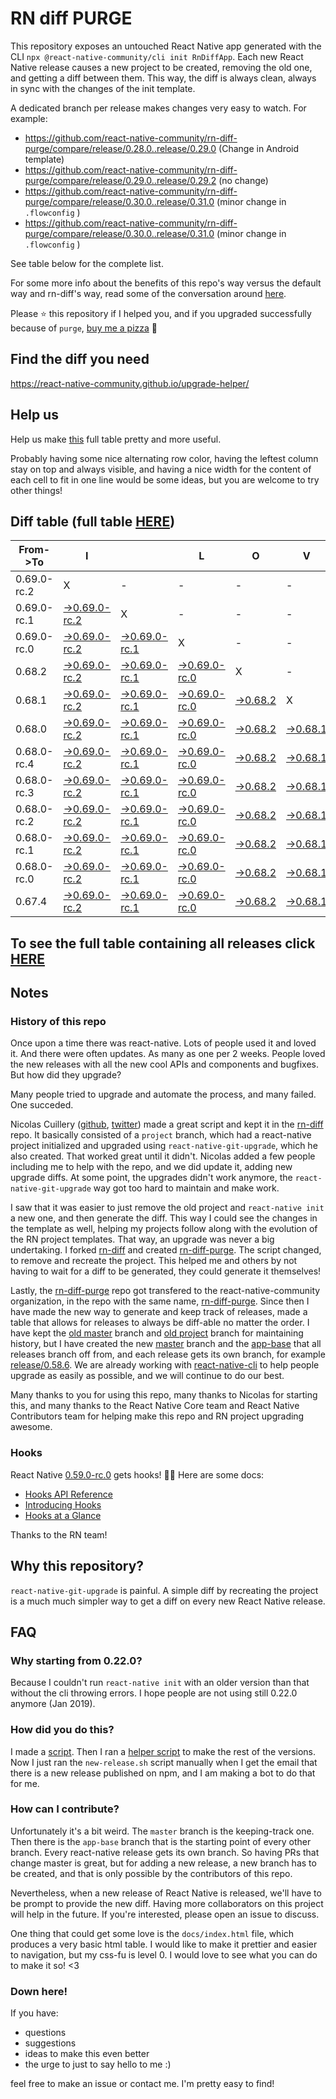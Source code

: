 # RN diff PURGE

This repository exposes an untouched React Native app generated with the CLI
`npx @react-native-community/cli init RnDiffApp`. Each new React Native release causes a new project to be created, removing the old one, and getting a diff between them. This way, the diff is always clean, always in sync with the changes of the init template.

A dedicated branch per release makes changes very easy
to watch. For example:

* https://github.com/react-native-community/rn-diff-purge/compare/release/0.28.0..release/0.29.0
(Change in Android template)
* https://github.com/react-native-community/rn-diff-purge/compare/release/0.29.0..release/0.29.2
(no change)
* https://github.com/react-native-community/rn-diff-purge/compare/release/0.30.0..release/0.31.0
(minor change in `.flowconfig` )
* https://github.com/react-native-community/rn-diff-purge/compare/release/0.30.0..release/0.31.0
(minor change in `.flowconfig` )

See table below for the complete list.

For some more info about the benefits of this repo's way versus the default way and rn-diff's way, read some of the conversation around [here](https://github.com/react-native-community/discussions-and-proposals/issues/68#issuecomment-452227478).

Please :star: this repository if I helped you, and if you upgraded successfully because of `purge`, [buy me a pizza](https://www.buymeacoffee.com/pvinis) :pizza:

## Find the diff you need
https://react-native-community.github.io/upgrade-helper/

## Help us
Help us make [this](https://react-native-community.github.io/rn-diff-purge) full table pretty and more useful.

Probably having some nice alternating row color, having the leftest column stay on top and always visible, and having a nice width for the content of each cell to fit in one line would be some ideas, but you are welcome to try other things!

## Diff table (full table [HERE](https://react-native-community.github.io/rn-diff-purge/))

| From->To    | I                                                                                                                         |                                                                                                                           | L                                                                                                                         | O                                                                                                               | V                                                                                                               | E                                                                                                               |                                                                                                                           | D                                                                                                                         | I                                                                                                                         | F                                                                                                                         | F                                                                                                                    | S   |
| ----------- | ------------------------------------------------------------------------------------------------------------------------- | ------------------------------------------------------------------------------------------------------------------------- | ------------------------------------------------------------------------------------------------------------------------- | --------------------------------------------------------------------------------------------------------------- | --------------------------------------------------------------------------------------------------------------- | --------------------------------------------------------------------------------------------------------------- | ------------------------------------------------------------------------------------------------------------------------- | ------------------------------------------------------------------------------------------------------------------------- | ------------------------------------------------------------------------------------------------------------------------- | ------------------------------------------------------------------------------------------------------------------------- | -------------------------------------------------------------------------------------------------------------------- | --- |
| 0.69.0-rc.2 | X                                                                                                                         | -                                                                                                                         | -                                                                                                                         | -                                                                                                               | -                                                                                                               | -                                                                                                               | -                                                                                                                         | -                                                                                                                         | -                                                                                                                         | -                                                                                                                         | -                                                                                                                    | -   |
| 0.69.0-rc.1 | [->0.69.0-rc.2](https://github.com/react-native-community/rn-diff-purge/compare/release/0.69.0-rc.1..release/0.69.0-rc.2) | X                                                                                                                         | -                                                                                                                         | -                                                                                                               | -                                                                                                               | -                                                                                                               | -                                                                                                                         | -                                                                                                                         | -                                                                                                                         | -                                                                                                                         | -                                                                                                                    | -   |
| 0.69.0-rc.0 | [->0.69.0-rc.2](https://github.com/react-native-community/rn-diff-purge/compare/release/0.69.0-rc.0..release/0.69.0-rc.2) | [->0.69.0-rc.1](https://github.com/react-native-community/rn-diff-purge/compare/release/0.69.0-rc.0..release/0.69.0-rc.1) | X                                                                                                                         | -                                                                                                               | -                                                                                                               | -                                                                                                               | -                                                                                                                         | -                                                                                                                         | -                                                                                                                         | -                                                                                                                         | -                                                                                                                    | -   |
| 0.68.2      | [->0.69.0-rc.2](https://github.com/react-native-community/rn-diff-purge/compare/release/0.68.2..release/0.69.0-rc.2)      | [->0.69.0-rc.1](https://github.com/react-native-community/rn-diff-purge/compare/release/0.68.2..release/0.69.0-rc.1)      | [->0.69.0-rc.0](https://github.com/react-native-community/rn-diff-purge/compare/release/0.68.2..release/0.69.0-rc.0)      | X                                                                                                               | -                                                                                                               | -                                                                                                               | -                                                                                                                         | -                                                                                                                         | -                                                                                                                         | -                                                                                                                         | -                                                                                                                    | -   |
| 0.68.1      | [->0.69.0-rc.2](https://github.com/react-native-community/rn-diff-purge/compare/release/0.68.1..release/0.69.0-rc.2)      | [->0.69.0-rc.1](https://github.com/react-native-community/rn-diff-purge/compare/release/0.68.1..release/0.69.0-rc.1)      | [->0.69.0-rc.0](https://github.com/react-native-community/rn-diff-purge/compare/release/0.68.1..release/0.69.0-rc.0)      | [->0.68.2](https://github.com/react-native-community/rn-diff-purge/compare/release/0.68.1..release/0.68.2)      | X                                                                                                               | -                                                                                                               | -                                                                                                                         | -                                                                                                                         | -                                                                                                                         | -                                                                                                                         | -                                                                                                                    | -   |
| 0.68.0      | [->0.69.0-rc.2](https://github.com/react-native-community/rn-diff-purge/compare/release/0.68.0..release/0.69.0-rc.2)      | [->0.69.0-rc.1](https://github.com/react-native-community/rn-diff-purge/compare/release/0.68.0..release/0.69.0-rc.1)      | [->0.69.0-rc.0](https://github.com/react-native-community/rn-diff-purge/compare/release/0.68.0..release/0.69.0-rc.0)      | [->0.68.2](https://github.com/react-native-community/rn-diff-purge/compare/release/0.68.0..release/0.68.2)      | [->0.68.1](https://github.com/react-native-community/rn-diff-purge/compare/release/0.68.0..release/0.68.1)      | X                                                                                                               | -                                                                                                                         | -                                                                                                                         | -                                                                                                                         | -                                                                                                                         | -                                                                                                                    | -   |
| 0.68.0-rc.4 | [->0.69.0-rc.2](https://github.com/react-native-community/rn-diff-purge/compare/release/0.68.0-rc.4..release/0.69.0-rc.2) | [->0.69.0-rc.1](https://github.com/react-native-community/rn-diff-purge/compare/release/0.68.0-rc.4..release/0.69.0-rc.1) | [->0.69.0-rc.0](https://github.com/react-native-community/rn-diff-purge/compare/release/0.68.0-rc.4..release/0.69.0-rc.0) | [->0.68.2](https://github.com/react-native-community/rn-diff-purge/compare/release/0.68.0-rc.4..release/0.68.2) | [->0.68.1](https://github.com/react-native-community/rn-diff-purge/compare/release/0.68.0-rc.4..release/0.68.1) | [->0.68.0](https://github.com/react-native-community/rn-diff-purge/compare/release/0.68.0-rc.4..release/0.68.0) | X                                                                                                                         | -                                                                                                                         | -                                                                                                                         | -                                                                                                                         | -                                                                                                                    | -   |
| 0.68.0-rc.3 | [->0.69.0-rc.2](https://github.com/react-native-community/rn-diff-purge/compare/release/0.68.0-rc.3..release/0.69.0-rc.2) | [->0.69.0-rc.1](https://github.com/react-native-community/rn-diff-purge/compare/release/0.68.0-rc.3..release/0.69.0-rc.1) | [->0.69.0-rc.0](https://github.com/react-native-community/rn-diff-purge/compare/release/0.68.0-rc.3..release/0.69.0-rc.0) | [->0.68.2](https://github.com/react-native-community/rn-diff-purge/compare/release/0.68.0-rc.3..release/0.68.2) | [->0.68.1](https://github.com/react-native-community/rn-diff-purge/compare/release/0.68.0-rc.3..release/0.68.1) | [->0.68.0](https://github.com/react-native-community/rn-diff-purge/compare/release/0.68.0-rc.3..release/0.68.0) | [->0.68.0-rc.4](https://github.com/react-native-community/rn-diff-purge/compare/release/0.68.0-rc.3..release/0.68.0-rc.4) | X                                                                                                                         | -                                                                                                                         | -                                                                                                                         | -                                                                                                                    | -   |
| 0.68.0-rc.2 | [->0.69.0-rc.2](https://github.com/react-native-community/rn-diff-purge/compare/release/0.68.0-rc.2..release/0.69.0-rc.2) | [->0.69.0-rc.1](https://github.com/react-native-community/rn-diff-purge/compare/release/0.68.0-rc.2..release/0.69.0-rc.1) | [->0.69.0-rc.0](https://github.com/react-native-community/rn-diff-purge/compare/release/0.68.0-rc.2..release/0.69.0-rc.0) | [->0.68.2](https://github.com/react-native-community/rn-diff-purge/compare/release/0.68.0-rc.2..release/0.68.2) | [->0.68.1](https://github.com/react-native-community/rn-diff-purge/compare/release/0.68.0-rc.2..release/0.68.1) | [->0.68.0](https://github.com/react-native-community/rn-diff-purge/compare/release/0.68.0-rc.2..release/0.68.0) | [->0.68.0-rc.4](https://github.com/react-native-community/rn-diff-purge/compare/release/0.68.0-rc.2..release/0.68.0-rc.4) | [->0.68.0-rc.3](https://github.com/react-native-community/rn-diff-purge/compare/release/0.68.0-rc.2..release/0.68.0-rc.3) | X                                                                                                                         | -                                                                                                                         | -                                                                                                                    | -   |
| 0.68.0-rc.1 | [->0.69.0-rc.2](https://github.com/react-native-community/rn-diff-purge/compare/release/0.68.0-rc.1..release/0.69.0-rc.2) | [->0.69.0-rc.1](https://github.com/react-native-community/rn-diff-purge/compare/release/0.68.0-rc.1..release/0.69.0-rc.1) | [->0.69.0-rc.0](https://github.com/react-native-community/rn-diff-purge/compare/release/0.68.0-rc.1..release/0.69.0-rc.0) | [->0.68.2](https://github.com/react-native-community/rn-diff-purge/compare/release/0.68.0-rc.1..release/0.68.2) | [->0.68.1](https://github.com/react-native-community/rn-diff-purge/compare/release/0.68.0-rc.1..release/0.68.1) | [->0.68.0](https://github.com/react-native-community/rn-diff-purge/compare/release/0.68.0-rc.1..release/0.68.0) | [->0.68.0-rc.4](https://github.com/react-native-community/rn-diff-purge/compare/release/0.68.0-rc.1..release/0.68.0-rc.4) | [->0.68.0-rc.3](https://github.com/react-native-community/rn-diff-purge/compare/release/0.68.0-rc.1..release/0.68.0-rc.3) | [->0.68.0-rc.2](https://github.com/react-native-community/rn-diff-purge/compare/release/0.68.0-rc.1..release/0.68.0-rc.2) | X                                                                                                                         | -                                                                                                                    | -   |
| 0.68.0-rc.0 | [->0.69.0-rc.2](https://github.com/react-native-community/rn-diff-purge/compare/release/0.68.0-rc.0..release/0.69.0-rc.2) | [->0.69.0-rc.1](https://github.com/react-native-community/rn-diff-purge/compare/release/0.68.0-rc.0..release/0.69.0-rc.1) | [->0.69.0-rc.0](https://github.com/react-native-community/rn-diff-purge/compare/release/0.68.0-rc.0..release/0.69.0-rc.0) | [->0.68.2](https://github.com/react-native-community/rn-diff-purge/compare/release/0.68.0-rc.0..release/0.68.2) | [->0.68.1](https://github.com/react-native-community/rn-diff-purge/compare/release/0.68.0-rc.0..release/0.68.1) | [->0.68.0](https://github.com/react-native-community/rn-diff-purge/compare/release/0.68.0-rc.0..release/0.68.0) | [->0.68.0-rc.4](https://github.com/react-native-community/rn-diff-purge/compare/release/0.68.0-rc.0..release/0.68.0-rc.4) | [->0.68.0-rc.3](https://github.com/react-native-community/rn-diff-purge/compare/release/0.68.0-rc.0..release/0.68.0-rc.3) | [->0.68.0-rc.2](https://github.com/react-native-community/rn-diff-purge/compare/release/0.68.0-rc.0..release/0.68.0-rc.2) | [->0.68.0-rc.1](https://github.com/react-native-community/rn-diff-purge/compare/release/0.68.0-rc.0..release/0.68.0-rc.1) | X                                                                                                                    | -   |
| 0.67.4      | [->0.69.0-rc.2](https://github.com/react-native-community/rn-diff-purge/compare/release/0.67.4..release/0.69.0-rc.2)      | [->0.69.0-rc.1](https://github.com/react-native-community/rn-diff-purge/compare/release/0.67.4..release/0.69.0-rc.1)      | [->0.69.0-rc.0](https://github.com/react-native-community/rn-diff-purge/compare/release/0.67.4..release/0.69.0-rc.0)      | [->0.68.2](https://github.com/react-native-community/rn-diff-purge/compare/release/0.67.4..release/0.68.2)      | [->0.68.1](https://github.com/react-native-community/rn-diff-purge/compare/release/0.67.4..release/0.68.1)      | [->0.68.0](https://github.com/react-native-community/rn-diff-purge/compare/release/0.67.4..release/0.68.0)      | [->0.68.0-rc.4](https://github.com/react-native-community/rn-diff-purge/compare/release/0.67.4..release/0.68.0-rc.4)      | [->0.68.0-rc.3](https://github.com/react-native-community/rn-diff-purge/compare/release/0.67.4..release/0.68.0-rc.3)      | [->0.68.0-rc.2](https://github.com/react-native-community/rn-diff-purge/compare/release/0.67.4..release/0.68.0-rc.2)      | [->0.68.0-rc.1](https://github.com/react-native-community/rn-diff-purge/compare/release/0.67.4..release/0.68.0-rc.1)      | [->0.68.0-rc.0](https://github.com/react-native-community/rn-diff-purge/compare/release/0.67.4..release/0.68.0-rc.0) | X   |

## To see the full table containing all releases click [HERE](https://react-native-community.github.io/rn-diff-purge/)

## Notes

### History of this repo

Once upon a time there was react-native. Lots of people used it and loved it. And there were often updates. As many as one per 2 weeks. People loved the new releases with all the new cool APIs and components and bugfixes. But how did they upgrade?

Many people tried to upgrade and automate the process, and many failed. One succeded.

Nicolas Cuillery ([github](https://github.com/ncuillery), [twitter](https://twitter.com/ncuillery)) made a great script and kept it in the [rn-diff](https://github.com/ncuillery/rn-diff) repo. It basically consisted of a `project` branch, which had a react-native project initialized and upgraded using `react-native-git-upgrade`, which he also created. That worked great until it didn't. Nicolas added a few people including me to help with the repo, and we did update it, adding new upgrade diffs. At some point, the upgrades didn't work anymore, the `react-native-git-upgrade` way got too hard to maintain and make work.

I saw that it was easier to just remove the old project and `react-native init` a new one, and then generate the diff. This way I could see the changes in the template as well, helping my projects follow along with the evolution of the RN project templates. That way, an upgrade was never a big undertaking. I forked [rn-diff](https://github.com/ncuillery/rn-diff) and created [rn-diff-purge](https://github.com/react-native-community/rn-diff-purge). The script changed, to remove and recreate the project. This helped me and others by not having to wait for a diff to be generated, they could generate it themselves!

Lastly, the [rn-diff-purge](https://github.com/react-native-community/rn-diff-purge) repo got transfered to the react-native-community organization, in the repo with the same name, [rn-diff-purge](https://github.com/react-native-community/rn-diff-purge). Since then I have made the new way to generate and keep track of releases, made a table that allows for releases to always be diff-able no matter the order. I have kept the [old master](https://github.com/react-native-community/rn-diff-purge/tree/old/master) branch and [old project](https://github.com/react-native-community/rn-diff-purge/tree/old/project) branch for maintaining history, but I have created the new [master](https://github.com/react-native-community/rn-diff-purge/tree/master) branch and the [app-base](https://github.com/react-native-community/rn-diff-purge/tree/app-base) that all releases branch off from, and each release gets its own branch, for example [release/0.58.6](https://github.com/react-native-community/rn-diff-purge/tree/release/0.58.6). We are already working with [react-native-cli](https://github.com/react-native-community/react-native-cli) to help people upgrade as easily as possible, and we will continue to do our best.

Many thanks to you for using this repo, many thanks to Nicolas for starting this, and many thanks to the React Native Core team and React Native Contributors team for helping make this repo and RN project upgrading awesome.

### Hooks
React Native [0.59.0-rc.0](https://github.com/react-native-community/rn-diff-purge#version-changes) gets hooks! 🎉🥳
Here are some docs:
- [Hooks API Reference](https://reactjs.org/docs/hooks-reference.html)
- [Introducing Hooks](https://reactjs.org/docs/hooks-intro.html)
- [Hooks at a Glance](https://reactjs.org/docs/hooks-overview.html)

Thanks to the RN team!

## Why this repository?
`react-native-git-upgrade` is painful. A simple diff by recreating the project is a much much simpler way to get a diff on every new React Native release.

## FAQ

### Why starting from 0.22.0?

Because I couldn't run `react-native init` with an older version than that without the cli throwing errors. I hope people are not using still 0.22.0 anymore (Jan 2019).

### How did you do this?

I made a [script](https://github.com/react-native-community/rn-diff-purge/blob/master/new-release.sh). Then I ran a [helper script](https://github.com/react-native-community/rn-diff-purge/blob/master/new-release.sh) to make the rest of the versions.
Now I just ran the `new-release.sh` script manually when I get the email that there is a new release published on npm, and I am making a bot to do that for me.

### How can I contribute?

Unfortunately it's a bit weird. The `master` branch is the keeping-track one. Then there is the `app-base` branch that is the starting point of every other branch. Every react-native release gets its own branch. So having PRs that change master is great, but for adding a new release, a new branch has to be created, and that is only possible by the contributors of this repo.

Nevertheless, when a new release of React Native is released, we'll have to be prompt to provide
the new diff. Having more collaborators on this project will help in the future. If you're interested, please open an issue to discuss.

One thing that could get some love is the `docs/index.html` file, which produces a very basic html table. I would like to make it prettier and easier to navigation, but my css-fu is level 0. I would love to see what you can do to make it so! <3

### Down here!

If you have:
- questions
- suggestions
- ideas to make this even better
- the urge to just to say hello to me :)

feel free to make an issue or contact me. I'm pretty easy to find!
